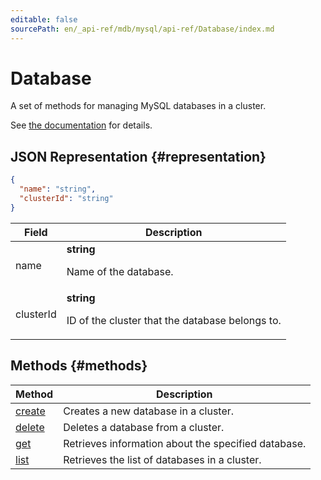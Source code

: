 ```yaml
---
editable: false
sourcePath: en/_api-ref/mdb/mysql/api-ref/Database/index.md
---
```


# Database
A set of methods for managing MySQL databases in a cluster.

See [the documentation](/docs/managed-mysql/operations/databases) for details.
## JSON Representation {#representation}
```json 
{
  "name": "string",
  "clusterId": "string"
}
```
 
Field | Description
--- | ---
name | **string**<br><p>Name of the database.</p> 
clusterId | **string**<br><p>ID of the cluster that the database belongs to.</p> 

## Methods {#methods}
Method | Description
--- | ---
[create](create.md) | Creates a new database in a cluster.
[delete](delete.md) | Deletes a database from a cluster.
[get](get.md) | Retrieves information about the specified database.
[list](list.md) | Retrieves the list of databases in a cluster.